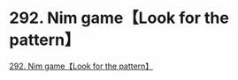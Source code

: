 # 292. Nim game【Look for the pattern】
[292. Nim game【Look for the pattern】](https://aiwithcloud.com/2022/09/19/292-_nim_game%e3%80%90look_for_the_pattern%e3%80%91/)